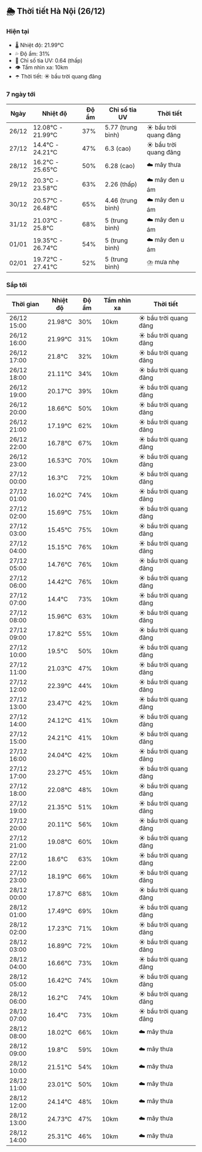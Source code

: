 ## 🌦️ Thời tiết Hà Nội (26/12)

### Hiện tại

- 🌡️ Nhiệt độ: 21.99℃
- 💦 Độ ẩm: 31%
- 🌟 Chỉ số tia UV: 0.64 (thấp)
- 👁️ Tầm nhìn xa: 10km
- ☂️ Thời tiết: ☀️ bầu trời quang đãng

### 7 ngày tới

| Ngày | Nhiệt độ | Độ ẩm | Chỉ số tia UV | Thời tiết |
| --- | --- | --- | --- | --- |
| 26/12 | 12.08℃ - 21.99℃ | 37% | 5.77 (trung bình) | ☀️ bầu trời quang đãng |
| 27/12 | 14.4℃ - 24.21℃ | 47% | 6.3 (cao) | ☀️ bầu trời quang đãng |
| 28/12 | 16.2℃ - 25.65℃ | 50% | 6.28 (cao) | ☁️ mây thưa |
| 29/12 | 20.3℃ - 23.58℃ | 63% | 2.26 (thấp) | ☁️ mây đen u ám |
| 30/12 | 20.57℃ - 26.48℃ | 65% | 4.46 (trung bình) | ☁️ mây đen u ám |
| 31/12 | 21.03℃ - 25.8℃ | 68% | 5 (trung bình) | ☁️ mây đen u ám |
| 01/01 | 19.35℃ - 26.74℃ | 54% | 5 (trung bình) | ☁️ mây đen u ám |
| 02/01 | 19.72℃ - 27.41℃ | 52% | 5 (trung bình) | ⛈️ mưa nhẹ |

### Sắp tới

| Thời gian | Nhiệt độ | Độ ẩm | Tầm nhìn xa | Thời tiết |
| --- | --- | --- | --- | --- |
| 26/12 15:00 | 21.98℃ | 30% | 10km | ☀️ bầu trời quang đãng |
| 26/12 16:00 | 21.99℃ | 31% | 10km | ☀️ bầu trời quang đãng |
| 26/12 17:00 | 21.8℃ | 32% | 10km | ☀️ bầu trời quang đãng |
| 26/12 18:00 | 21.11℃ | 34% | 10km | ☀️ bầu trời quang đãng |
| 26/12 19:00 | 20.17℃ | 39% | 10km | ☀️ bầu trời quang đãng |
| 26/12 20:00 | 18.66℃ | 50% | 10km | ☀️ bầu trời quang đãng |
| 26/12 21:00 | 17.19℃ | 62% | 10km | ☀️ bầu trời quang đãng |
| 26/12 22:00 | 16.78℃ | 67% | 10km | ☀️ bầu trời quang đãng |
| 26/12 23:00 | 16.53℃ | 70% | 10km | ☀️ bầu trời quang đãng |
| 27/12 00:00 | 16.3℃ | 72% | 10km | ☀️ bầu trời quang đãng |
| 27/12 01:00 | 16.02℃ | 74% | 10km | ☀️ bầu trời quang đãng |
| 27/12 02:00 | 15.69℃ | 75% | 10km | ☀️ bầu trời quang đãng |
| 27/12 03:00 | 15.45℃ | 75% | 10km | ☀️ bầu trời quang đãng |
| 27/12 04:00 | 15.15℃ | 76% | 10km | ☀️ bầu trời quang đãng |
| 27/12 05:00 | 14.76℃ | 76% | 10km | ☀️ bầu trời quang đãng |
| 27/12 06:00 | 14.42℃ | 76% | 10km | ☀️ bầu trời quang đãng |
| 27/12 07:00 | 14.4℃ | 73% | 10km | ☀️ bầu trời quang đãng |
| 27/12 08:00 | 15.96℃ | 63% | 10km | ☀️ bầu trời quang đãng |
| 27/12 09:00 | 17.82℃ | 55% | 10km | ☀️ bầu trời quang đãng |
| 27/12 10:00 | 19.5℃ | 50% | 10km | ☀️ bầu trời quang đãng |
| 27/12 11:00 | 21.03℃ | 47% | 10km | ☀️ bầu trời quang đãng |
| 27/12 12:00 | 22.39℃ | 44% | 10km | ☀️ bầu trời quang đãng |
| 27/12 13:00 | 23.47℃ | 42% | 10km | ☀️ bầu trời quang đãng |
| 27/12 14:00 | 24.12℃ | 41% | 10km | ☀️ bầu trời quang đãng |
| 27/12 15:00 | 24.21℃ | 41% | 10km | ☀️ bầu trời quang đãng |
| 27/12 16:00 | 24.04℃ | 42% | 10km | ☀️ bầu trời quang đãng |
| 27/12 17:00 | 23.27℃ | 45% | 10km | ☀️ bầu trời quang đãng |
| 27/12 18:00 | 22.08℃ | 48% | 10km | ☀️ bầu trời quang đãng |
| 27/12 19:00 | 21.35℃ | 51% | 10km | ☀️ bầu trời quang đãng |
| 27/12 20:00 | 20.11℃ | 56% | 10km | ☀️ bầu trời quang đãng |
| 27/12 21:00 | 19.08℃ | 60% | 10km | ☀️ bầu trời quang đãng |
| 27/12 22:00 | 18.6℃ | 63% | 10km | ☀️ bầu trời quang đãng |
| 27/12 23:00 | 18.19℃ | 66% | 10km | ☀️ bầu trời quang đãng |
| 28/12 00:00 | 17.87℃ | 68% | 10km | ☀️ bầu trời quang đãng |
| 28/12 01:00 | 17.49℃ | 69% | 10km | ☀️ bầu trời quang đãng |
| 28/12 02:00 | 17.23℃ | 71% | 10km | ☀️ bầu trời quang đãng |
| 28/12 03:00 | 16.89℃ | 72% | 10km | ☀️ bầu trời quang đãng |
| 28/12 04:00 | 16.66℃ | 73% | 10km | ☀️ bầu trời quang đãng |
| 28/12 05:00 | 16.42℃ | 74% | 10km | ☀️ bầu trời quang đãng |
| 28/12 06:00 | 16.2℃ | 74% | 10km | ☀️ bầu trời quang đãng |
| 28/12 07:00 | 16.4℃ | 73% | 10km | ☀️ bầu trời quang đãng |
| 28/12 08:00 | 18.02℃ | 66% | 10km | ☁️ mây thưa |
| 28/12 09:00 | 19.8℃ | 59% | 10km | ☁️ mây thưa |
| 28/12 10:00 | 21.51℃ | 54% | 10km | ☁️ mây thưa |
| 28/12 11:00 | 23.01℃ | 50% | 10km | ☁️ mây thưa |
| 28/12 12:00 | 24.14℃ | 48% | 10km | ☁️ mây thưa |
| 28/12 13:00 | 24.73℃ | 47% | 10km | ☁️ mây thưa |
| 28/12 14:00 | 25.31℃ | 46% | 10km | ☁️ mây thưa |
